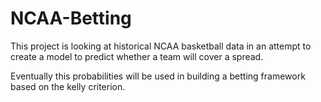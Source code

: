 # NCAA-Betting


This project is looking at historical NCAA basketball data in an attempt to create a model to predict 
whether a team will cover a spread.

Eventually this probabilities will be used in building a betting framework based on the kelly criterion.  

